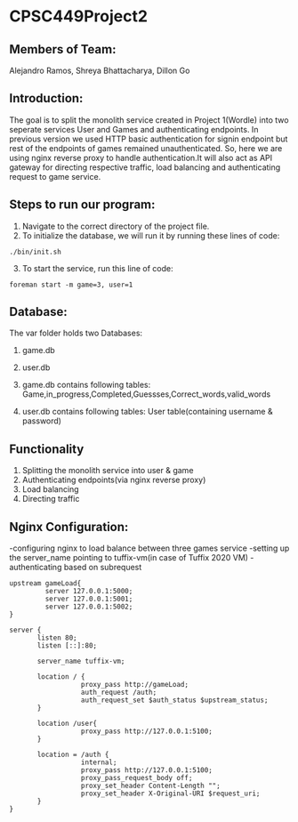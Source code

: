 # CPSC449Project2

## Members of Team: 
Alejandro Ramos, Shreya Bhattacharya, Dillon Go

## Introduction:
The goal is to split the monolith service created in Project 1(Wordle) into two seperate services User and Games and authenticating endpoints. In previous version we used HTTP basic authentication for signin endpoint but rest of the endpoints of games remained unauthenticated.
So, here we are using nginx reverse proxy to handle authentication.It will also act as API gateway for directing respective traffic, load balancing and authenticating request to game service.

## Steps to run our program:
1. Navigate to the correct directory of the project file. 
2. To initialize the database, we will run it by running these lines of code:
```
./bin/init.sh
```
3. To start the service, run this line of code:
```
foreman start -m game=3, user=1
```
## Database:
 The var folder holds two Databases:
 1. game.db
 2. user.db


1. game.db contains following tables:
Game,in_progress,Completed,Guessses,Correct_words,valid_words

2. user.db contains following tables:
 User table(containing username & password)
## Functionality
1. Splitting the monolith service into user & game
2. Authenticating endpoints(via nginx reverse proxy)
3. Load balancing
4. Directing traffic

## Nginx Configuration:
-configuring nginx to load balance between three games service
-setting up the server_name pointing to tuffix-vm(in case of Tuffix 2020 VM) 
-authenticating based on subrequest
```
upstream gameLoad{
         server 127.0.0.1:5000;
         server 127.0.0.1:5001;
         server 127.0.0.1:5002;
}

server {
       listen 80;
       listen [::]:80;

       server_name tuffix-vm;
       
       location / {
                  proxy_pass http://gameLoad;
                  auth_request /auth;
                  auth_request_set $auth_status $upstream_status;
       }
       
       location /user{
                  proxy_pass http://127.0.0.1:5100;
       }   

       location = /auth {
                  internal;
                  proxy_pass http://127.0.0.1:5100;
                  proxy_pass_request_body off;
                  proxy_set_header Content-Length "";
                  proxy_set_header X-Original-URI $request_uri;
       }
}
```

